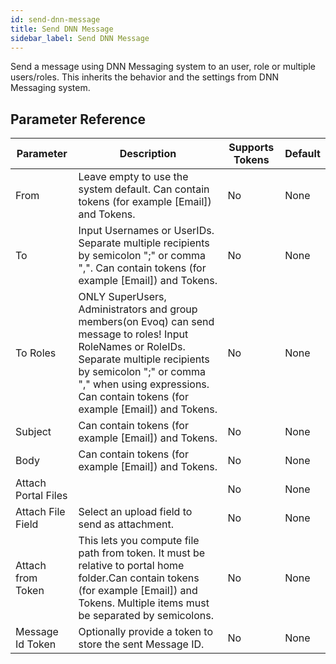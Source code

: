 ```yaml
---
id: send-dnn-message
title: Send DNN Message
sidebar_label: Send DNN Message
---
```



Send a message using DNN Messaging system to an user, role or multiple users/roles. This inherits the behavior and the settings from DNN Messaging system.

## Parameter Reference
| Parameter | Description | Supports Tokens | Default |
| -- | -- | -- | -- |
| From | Leave empty to use the system default. Can contain tokens (for example [Email]) and Tokens. | No | None |
| To | Input Usernames or UserIDs. Separate multiple recipients by semicolon ";" or comma ",". Can contain tokens (for example [Email]) and Tokens. | No | None |
| To Roles | ONLY SuperUsers, Administrators and group members(on Evoq) can send message to roles! Input RoleNames or RoleIDs. Separate multiple recipients by semicolon ";" or comma "," when using expressions. Can contain tokens (for example [Email]) and Tokens. | No | None |
| Subject | Can contain tokens (for example [Email]) and Tokens. | No | None |
| Body | Can contain tokens (for example [Email]) and Tokens. | No | None |
| Attach Portal Files |  | No | None |
| Attach File Field | Select an upload field to send as attachment. | No | None |
| Attach from Token | This lets you compute file path from token. It must be relative to portal home folder.Can contain tokens (for example [Email]) and Tokens. Multiple items must be separated by semicolons. | No | None |
| Message Id Token | Optionally provide a token to store the sent Message ID. | No | None |
